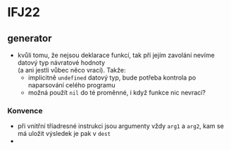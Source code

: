 # IFJ22


## generator
 - kvůli tomu, že nejsou deklarace funkcí, tak při jejím zavolání nevíme datový typ návratové hodnoty \
    (a ani jestli vůbec něco vrací). Takže:
   - implicitně `undefined` datový typ, bude potřeba kontrola po naparsování celého programu
   - možná použít `nil` do té proměnné, i když funkce nic nevrací?

### Konvence
 - při vnitřní tříadresné instrukci jsou argumenty vždy `arg1` a `arg2`, kam se má uložit výsledek je pak v `dest`
 - 